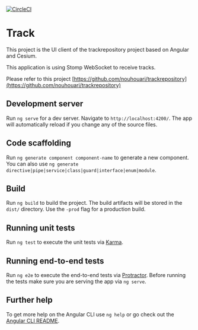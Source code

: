 [![CircleCI](https://circleci.com/gh/nouhouari/trackrepository-client/tree/master.svg?style=svg&circle-token=7e680eee5f3ab3558d08dcd6a6dfe59d892aa086)](https://circleci.com/gh/nouhouari/trackrepository-client/tree/master)

# Track

This project is the UI client of the trackrepository project based on Angular and Cesium.

This application is using Stomp WebSocket to receive tracks.

Please refer to this project [https://github.com/nouhouari/trackrepository](https://github.com/nouhouari/trackrepository)

## Development server

Run `ng serve` for a dev server. Navigate to `http://localhost:4200/`. The app will automatically reload if you change any of the source files.

## Code scaffolding

Run `ng generate component component-name` to generate a new component. You can also use `ng generate directive|pipe|service|class|guard|interface|enum|module`.

## Build

Run `ng build` to build the project. The build artifacts will be stored in the `dist/` directory. Use the `-prod` flag for a production build.

## Running unit tests

Run `ng test` to execute the unit tests via [Karma](https://karma-runner.github.io).

## Running end-to-end tests

Run `ng e2e` to execute the end-to-end tests via [Protractor](http://www.protractortest.org/).
Before running the tests make sure you are serving the app via `ng serve`.

## Further help

To get more help on the Angular CLI use `ng help` or go check out the [Angular CLI README](https://github.com/angular/angular-cli/blob/master/README.md).
